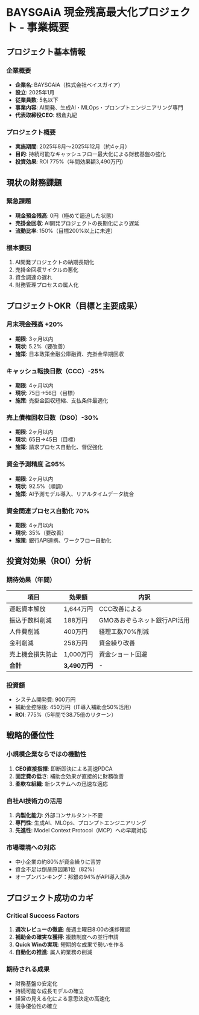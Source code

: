 # BAYSGAiA 現金残高最大化プロジェクト - 事業概要

## プロジェクト基本情報

### 企業概要
- **企業名**: BAYSGAiA（株式会社ベイスガイア）
- **設立**: 2025年1月
- **従業員数**: 5名以下
- **事業内容**: AI開発、生成AI・MLOps・プロンプトエンジニアリング専門
- **代表取締役CEO**: 籾倉丸紀

### プロジェクト概要
- **実施期間**: 2025年8月〜2025年12月（約4ヶ月）
- **目的**: 持続可能なキャッシュフロー最大化による財務基盤の強化
- **投資効果**: ROI 775%（年間効果額3,490万円）

## 現状の財務課題

### 緊急課題
- **現金預金残高**: 0円（極めて逼迫した状態）
- **売掛金回収**: AI開発プロジェクトの長期化により遅延
- **流動比率**: 150%（目標200%以上に未達）

### 根本要因
1. AI開発プロジェクトの納期長期化
2. 売掛金回収サイクルの悪化
3. 資金調達の遅れ
4. 財務管理プロセスの属人化

## プロジェクトOKR（目標と主要成果）

### 月末現金残高 +20%
- **期限**: 3ヶ月以内
- **現状**: 5.2%（要改善）
- **施策**: 日本政策金融公庫融資、売掛金早期回収

### キャッシュ転換日数（CCC）-25%
- **期限**: 4ヶ月以内
- **現状**: 75日→56日（目標）
- **施策**: 売掛金回収短縮、支払条件最適化

### 売上債権回収日数（DSO）-30%
- **期限**: 2ヶ月以内
- **現状**: 65日→45日（目標）
- **施策**: 請求プロセス自動化、督促強化

### 資金予測精度 ≧95%
- **期限**: 2ヶ月以内
- **現状**: 92.5%（順調）
- **施策**: AI予測モデル導入、リアルタイムデータ統合

### 資金関連プロセス自動化 70%
- **期限**: 4ヶ月以内
- **現状**: 35%（要改善）
- **施策**: 銀行API連携、ワークフロー自動化

## 投資対効果（ROI）分析

### 期待効果（年間）
| 項目 | 効果額 | 内訳 |
|------|--------|------|
| 運転資本解放 | 1,644万円 | CCC改善による |
| 振込手数料削減 | 188万円 | GMOあおぞらネット銀行API活用 |
| 人件費削減 | 400万円 | 経理工数70%削減 |
| 金利削減 | 258万円 | 資金繰り改善 |
| 売上機会損失防止 | 1,000万円 | 資金ショート回避 |
| **合計** | **3,490万円** | - |

### 投資額
- システム開発費: 900万円
- 補助金控除後: 450万円（IT導入補助金50%活用）
- **ROI**: 775%（5年間で38.75倍のリターン）

## 戦略的優位性

### 小規模企業ならではの機動性
1. **CEO直接指揮**: 即断即決による高速PDCA
2. **固定費の低さ**: 補助金効果が直接的に財務改善
3. **柔軟な組織**: 新システムへの迅速な適応

### 自社AI技術力の活用
1. **内製化能力**: 外部コンサルタント不要
2. **専門性**: 生成AI、MLOps、プロンプトエンジニアリング
3. **先進性**: Model Context Protocol（MCP）への早期対応

### 市場環境への対応
- 中小企業の約80%が資金繰りに苦労
- 資金不足は倒産原因第1位（82%）
- オープンバンキング：邦銀の94%がAPI導入済み

## プロジェクト成功のカギ

### Critical Success Factors
1. **週次レビューの徹底**: 毎週土曜日8:00の進捗確認
2. **補助金の確実な獲得**: 複数制度への並行申請
3. **Quick Winの実現**: 短期的な成果で勢いを作る
4. **自動化の推進**: 属人的業務の削減

### 期待される成果
- 財務基盤の安定化
- 持続可能な成長モデルの確立
- 経営の見える化による意思決定の高速化
- 競争優位性の確立
